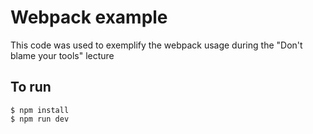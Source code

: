 # Webpack example

This code was used to exemplify the webpack usage during the "Don't blame your tools" lecture

## To run

```
$ npm install
$ npm run dev
```
